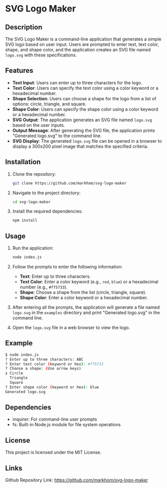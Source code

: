 # SVG Logo Maker

## Description

The SVG Logo Maker is a command-line application that generates a simple SVG logo based on user input. Users are prompted to enter text, text color, shape, and shape color, and the application creates an SVG file named `logo.svg` with these specifications.

## Features

- **Text Input**: Users can enter up to three characters for the logo.
- **Text Color**: Users can specify the text color using a color keyword or a hexadecimal number.
- **Shape Selection**: Users can choose a shape for the logo from a list of options: circle, triangle, and square.
- **Shape Color**: Users can specify the shape color using a color keyword or a hexadecimal number.
- **SVG Output**: The application generates an SVG file named `logo.svg` based on the user inputs.
- **Output Message**: After generating the SVG file, the application prints "Generated logo.svg" to the command line.
- **SVG Display**: The generated `logo.svg` file can be opened in a browser to display a 300x200 pixel image that matches the specified criteria.

## Installation

1. Clone the repository:
    ```bash
    git clone https://github.com/markhom/svg-logo-maker
    ```
2. Navigate to the project directory:
    ```bash
    cd svg-logo-maker
    ```
3. Install the required dependencies:
    ```bash
    npm install
    ```

## Usage

1. Run the application:
    ```bash
    node index.js
    ```
2. Follow the prompts to enter the following information:
    - **Text**: Enter up to three characters.
    - **Text Color**: Enter a color keyword (e.g., `red`, `blue`) or a hexadecimal number (e.g., `#ff5733`).
    - **Shape**: Choose a shape from the list (circle, triangle, square).
    - **Shape Color**: Enter a color keyword or a hexadecimal number.

3. After entering all the prompts, the application will generate a file named `logo.svg` in the `examples` directory and print "Generated logo.svg" in the command line.

4. Open the `logo.svg` file in a web browser to view the logo.

## Example

```bash
$ node index.js
? Enter up to three characters: ABC
? Enter text color (keyword or hex): #ff5733
? Choose a shape: (Use arrow keys)
❯ Circle
  Triangle
  Square
? Enter shape color (keyword or hex): blue
Generated logo.svg
```
## Dependencies
- inquirer: For command-line user prompts
- fs: Built-in Node.js module for file system operations

## License 
This project is licensed under the MIT License.

## Links
Github Repository Link: https://github.com/markhom/svg-logo-maker 
